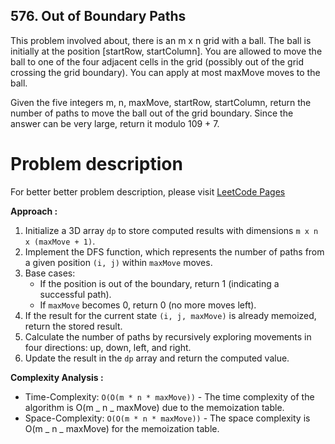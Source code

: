 ## 576. Out of Boundary Paths

This problem involved about, there is an m x n grid with a ball. The ball is initially at the position [startRow, startColumn]. You are allowed to move the ball to one of the four adjacent cells in the grid (possibly out of the grid crossing the grid boundary). You can apply at most maxMove moves to the ball. <br/>

Given the five integers m, n, maxMove, startRow, startColumn, return the number of paths to move the ball out of the grid boundary. Since the answer can be very large, return it modulo 109 + 7. <br/>

# Problem description

For better better problem description, please visit [LeetCode Pages](https://leetcode.com/problems/out-of-boundary-paths/description/)

**Approach :**<br/>

1. Initialize a 3D array `dp` to store computed results with dimensions `m x n x (maxMove + 1)`.
2. Implement the DFS function, which represents the number of paths from a given position `(i, j)` within `maxMove` moves.
3. Base cases:
    - If the position is out of the boundary, return 1 (indicating a successful path).
    - If `maxMove` becomes 0, return 0 (no more moves left).
4. If the result for the current state `(i, j, maxMove)` is already memoized, return the stored result.
5. Calculate the number of paths by recursively exploring movements in four directions: up, down, left, and right.
6. Update the result in the `dp` array and return the computed value.

**Complexity Analysis :**<br/>

-   Time-Complexity: `O(O(m * n * maxMove))` - The time complexity of the algorithm is O(m _ n _ maxMove) due to the memoization table.
-   Space-Complexity: `O(O(m * n * maxMove))` - The space complexity is O(m _ n _ maxMove) for the memoization table.
